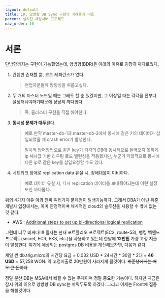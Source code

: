 ```yaml
---
layout: default
title: 10. 양방향 DB Sync 구현의 어려움과 비용
parent: 실시간 채팅서버 프로젝트
nav_order: 10
---
```

# 서론
단방향까지는 구현이 가능했었는데, 양방향(BDR)은 아래의 이유로 굉장히 까다로웠다.

1. 컨셉만 존재할 뿐, 코드 레퍼런스가 없다.
    > 현업자분들께 방향성을 여쭙고싶다.
2. 두 개의 마스터 노드일 때는 그래도 할 순 있겠지만, 그 이상일 때는 각각을 전부다 설정해줘야하기때문에 상당히 까다롭다.
    > 즉, 클러스터 구현을 직접 해야한다.
3. **동시성 문제가 대두**된다.
    > 예로 만약 master-db-1과 master-db-2에서 동시에 같은 키의 데이터가 삽입되었을 때 crash error가 발생한다.
   >
   > 일차적 방어방법으로 같은 key가 각각의 DB에 동시적으로 들어오지 못하게 ip 해시값 기반 라우팅 로드 밸런싱을 적용했지만, 누군가 악의적으로 동시에 다른 ip로 같은 key를 삽입요청할 수도 있다.
4. 네트워크 장애로 replication data 유실 시, 장애대응이 미비하다.
    > 예로 데이터 유실 시, 다시 replication 데이터를 보내줘야되는데 이런 설정또한 까다롭다.

위의 4가지 이유 이외 진짜 여러가지 문제점이 발생가능하다. 그래서 DBA가 아닌 취준 개발자 입장에서는, 이미 안정적이며 체계적인 cloud의 솔루션을 사용할 수 밖에 없는것 같다.

* AWS : [Additional steps to set up bi-directional logical replication](https://aws.amazon.com/ko/blogs/database/postgresql-bi-directional-replication-using-pglogical/)

그런데 너무 비싸다!!!! 필자는 현재 포트폴리오 프로젝트(EC2, route-53), 뱅킹 백엔드 프로젝트(secret, ECR, EKS, etc.)을 사용하고 있는데 한달에 **12만원** 가량 고정 지출이 발생한다. 여기에 예상되는 postgres DB 비용을 계산해보자면, 다음과 같다.

제일 싼 db.t4g.micro의 시간당 요금 =	0.032 USD * 24시간 * 30일 * 2대 = **46 USD** = 57,258 WON. 약 고정지출로 20만원이 사라지게 될것이다. ~~취준생에게는 매우 큰 돈이다~~

정말 분산 DB는 MSA에서 빠질 수 없는 주제이며 정말 중요한 기능이다. 하지만 지금은 잠시 위의 이유로 양방향 DB sync는 미뤄두도록 하겠다. 그리고 이제는 Front에 집중을 해볼것이다.
